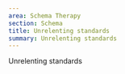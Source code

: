```yaml
---
area: Schema Therapy
section: Schema
title: Unrelenting standards
summary: Unrelenting standards
---
```

Unrelenting standards